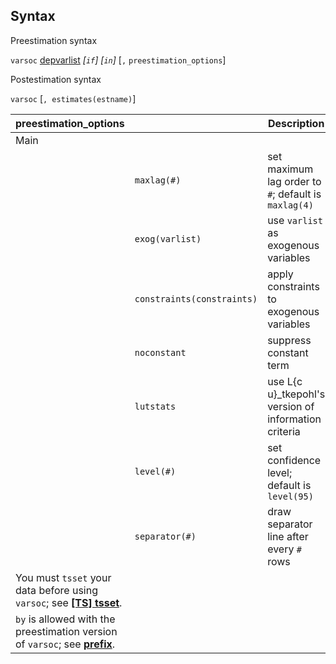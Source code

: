 ## Syntax

Preestimation syntax

`varsoc`
[depvarlist](http://www.stata.com/help.cgi?depvarlist)
_\[`if`\] \[`in`\]_ \[`,`
`preestimation_options`\]

Postestimation syntax

`varsoc` \[`, estimates(estname)`\]

| preestimation\_options                                                                                                                                      |                            | Description                                                                  |
|-------------------------------------------------------------------------------------------------------------------------------------------------------------|----------------------------|------------------------------------------------------------------------------|
| Main                                                                                                                                                        |                            |                                                                              |
|                                                                                                                                                             | `maxlag(#)`                | set maximum lag order to `#`; default is `maxlag(4)`                         |
|                                                                                                                                                             | `exog(varlist)`            | use `varlist` as exogenous variables                                         |
|                                                                                                                                                             | `constraints(constraints)` | apply constraints to exogenous variables                                     |
|                                                                                                                                                             | `noconstant`               | suppress constant term                                                       |
|                                                                                                                                                             | `lutstats`                 | use L<span options="u">{c u}_tkepohl's version of information criteria |
|                                                                                                                                                             | `level(#)`                 | set confidence level; default is `level(95)`                                 |
|                                                                                                                                                             | `separator(#)`             | draw separator line after every `#` rows                                     |
| You must `tsset` your data before using `varsoc`; see [<strong>[TS] tsset</strong>](http://www.stata.com/help.cgi?tsset).        |                            |                                                                              |
| `by` is allowed with the preestimation version of `varsoc`; see [<strong>prefix</strong>](http://www.stata.com/help.cgi?prefix). |                            |                                                                              |
